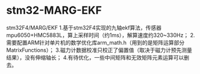 # stm32-MARG-EKF
stm32F4/MARG/EKF
1.基于stm32F4实现的九轴ekf算法，传感器mpu6050+HMC5883L，算上采样时间（约1ms），解算速度约320~330Hz；
2.需要配置ARM针对单片机的数学优化库arm_math.h（用到的是矩阵运算部分MatrixFunctions）；
3.磁力计数据校准只校正了偏置值（取决于磁力计预先测量结果），没有伸缩轴长；
4.有待优化，一些中间矩阵和无效矩阵元素运算可以删去。
